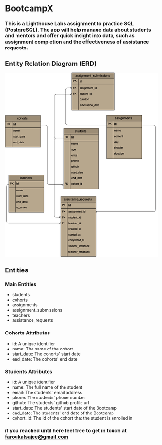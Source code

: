 # BootcampX
### This is a Lighthouse Labs assignment to practice SQL (PostgreSQL). The app will help manage data about students and mentors and offer quick insight into data, such as assignment completion and the effectiveness of assistance requests.
## Entity Relation Diagram (ERD)
![created diagram pic](https://github.com/faroukalsajee/BootcampX/blob/main/docs/digram_pic.png)
## Entities
### Main Entities
* students
* cohorts
* assignments
* assignment_submissions
* teachers
* assistance_requests
### Cohorts Attributes
* id: A unique identifier
* name: The name of the cohort
* start_date: The cohorts' start date
* end_date: The cohorts' end date
### Students Attributes
* id: A unique identifier
* name: The full name of the student
* email: The students' email address
* phone: The students' phone number
* github: The students' github profile url
* start_date: The students' start date of the Bootcamp
* end_date: The students' end date of the Bootcamp
* cohort_id: The id of the cohort that the student is enrolled in
### if you reached until here feel free to get in touch at faroukalsajee@gmail.com
